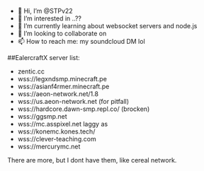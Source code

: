 - 👋 Hi, I’m @STPv22
- 👀 I’m interested in ..??
- 🌱 I’m currently learning about websocket servers and node.js
- 💞️ I’m looking to collaborate on 
- 📫 How to reach me: my soundcloud DM lol

##EalercraftX server list:

- zentic.cc
- wss://legxndsmp.minecraft.pe
- wss://asianf4rmer.minecraft.pe
- wss://aeon-network.net/1.8
- wss://us.aeon-network.net (for pitfall)
- wss://hardcore.dawn-smp.repl.co/ (brocken)
- wss://ggsmp.net
- wss://mc.asspixel.net laggy as
- wss://konemc.kones.tech/
- wss://clever-teaching.com
- wss://mercurymc.net

There are more, but I dont have them, like cereal network.

